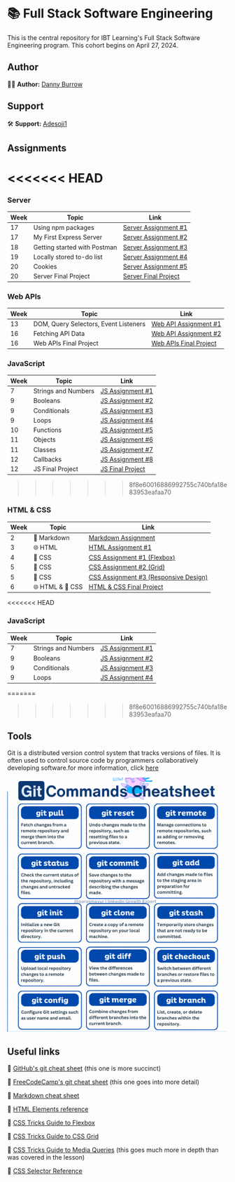 # 📚 Full Stack Software Engineering

This is the central repository for IBT Learning's Full Stack Software Engineering program. This cohort begins on April 27, 2024.

## Author

👨‍💻 **Author:** [Danny Burrow](https://github.com/burrowdown)

## Support

🛠️ **Support:** [Adesoji1](https://github.com/Adesoji1)

## Assignments

<<<<<<< HEAD
=======
### Server

| Week | Topic                        | Link                                                                   |
| ---- | ---------------------------- | ---------------------------------------------------------------------- |
| 17   | Using npm packages           | [Server Assignment #1](./4-server/assignments/server-assignment-1.md)  |
| 17   | My First Express Server      | [Server Assignment #2](./4-server/assignments/server-assignment-2.md)  |
| 18   | Getting started with Postman | [Server Assignment #3](./4-server/assignments/server-assignment-3.md)  |
| 19   | Locally stored to-do list    | [Server Assignment #4](./4-server/assignments/server-assignment-4.md)  |
| 20   | Cookies                      | [Server Assignment #5](./4-server/assignments/server-assignment-5.md)  |
| 20   | Server Final Project         | [Server Final Project](./4-server/assignments/server-final-project.md) |

### Web APIs

| Week | Topic                                 | Link                                                                    |
| ---- | ------------------------------------- | ----------------------------------------------------------------------- |
| 13   | DOM, Query Selectors, Event Listeners | [Web API Assignment #1](./3-web-apis/assignments/web-assignment-1.md)   |
| 16   | Fetching API Data                     | [Web API Assignment #2](./3-web-apis/assignments/web-assignment-2.md)   |
| 16   | Web APIs Final Project                | [Web APIs Final Project](./3-web-apis/assignments/web-final-project.md) |

### JavaScript

| Week | Topic               | Link                                                   |
| ---- | ------------------- | ------------------------------------------------------ |
| 7    | Strings and Numbers | [JS Assignment #1](./2-javascript/js-assignment-1.md)  |
| 9    | Booleans            | [JS Assignment #2](./2-javascript/js-assignment-2.md)  |
| 9    | Conditionals        | [JS Assignment #3](./2-javascript/js-assignment-3.md)  |
| 9    | Loops               | [JS Assignment #4](./2-javascript/js-assignment-4.md)  |
| 10   | Functions           | [JS Assignment #5](./2-javascript/js-assignment-5.md)  |
| 11   | Objects             | [JS Assignment #6](./2-javascript/js-assignment-6.md)  |
| 11   | Classes             | [JS Assignment #7](./2-javascript/js-assignment-7.md)  |
| 12   | Callbacks           | [JS Assignment #8](./2-javascript/js-assignment-8.md)  |
| 12   | JS Final Project    | [JS Final Project](./2-javascript/js-final-project.md) |

>>>>>>> 8f8e60016886992755c740bfa18e83953eafaa70
### HTML & CSS

| Week | Topic            | Link                                                                                                        |
| ---- | ---------------- | ----------------------------------------------------------------------------------------------------------- |
| 2    | 📝 Markdown      | [Markdown Assignment](0-getting-ready/markdown-assignment.md)                                               |
| 3    | 🌐 HTML          | [HTML Assignment #1](1-html-css/basics/assignment-1.md)                                                     |
| 4    | 🎨 CSS           | [CSS Assignment #1 (Flexbox)](1-html-css/flexbox/flexbox-assignment/css-assignment-1.md)                    |
| 5    | 🎨 CSS           | [CSS Assignment #2 (Grid)](1-html-css/grid/grid-assignment/css-assignment-2.md)                             |
| 5    | 🎨 CSS           | [CSS Assignment #3 (Responsive Design)](1-html-css/media-queries/responsive-assignment/css-assignment-3.md) |
| 6    | 🌐 HTML & 🎨 CSS | [HTML & CSS Final Project](1-html-css/blog-project.md)                                                      |

<<<<<<< HEAD
### JavaScript

| Week | Topic               | Link                                                  |
| ---- | ------------------- | ----------------------------------------------------- |
| 7    | Strings and Numbers | [JS Assignment #1](./2-javascript/js-assignment-1.md) |
| 9    | Booleans            | [JS Assignment #2](./2-javascript/js-assignment-2.md) |
| 9    | Conditionals        | [JS Assignment #3](./2-javascript/js-assignment-3.md) |
| 9    | Loops               | [JS Assignment #4](./2-javascript/js-assignment-4.md) |

=======
>>>>>>> 8f8e60016886992755c740bfa18e83953eafaa70
## Tools

Git is a distributed version control system that tracks versions of files. It is often used to control source code by programmers collaboratively developing software.for more information, click [here](git-resources/gitcheatsheet.md)

![Git](git-resources/gitcommands.png)

## Useful links

🔗 [GitHub's git cheat sheet](https://education.github.com/git-cheat-sheet-education.pdf) (this one is more succinct)

🔗 [FreeCodeCamp's git cheat sheet](https://www.freecodecamp.org/news/git-cheat-sheet/) (this one goes into more detail)

🔗 [Markdown cheat sheet](https://www.markdownguide.org/cheat-sheet/)

🔗 [HTML Elements reference](https://developer.mozilla.org/en-US/docs/Web/HTML/Element)

🔗 [CSS Tricks Guide to Flexbox](https://css-tricks.com/snippets/css/a-guide-to-flexbox/)

🔗 [CSS Tricks Guide to CSS Grid](https://css-tricks.com/snippets/css/complete-guide-grid/)

🔗 [CSS Tricks Guide to Media Queries](https://css-tricks.com/a-complete-guide-to-css-media-queries/) (this goes much more in depth than was covered in the lesson)

🔗 [CSS Selector Reference](https://www.w3schools.com/cssref/css_selectors.php)
